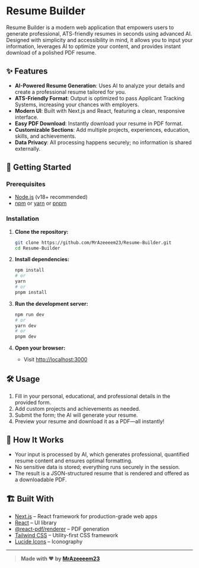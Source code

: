 # Resume Builder

Resume Builder is a modern web application that empowers users to generate professional, ATS-friendly resumes in seconds using advanced AI. Designed with simplicity and accessibility in mind, it allows you to input your information, leverages AI to optimize your content, and provides instant download of a polished PDF resume.

## ✨ Features

- **AI-Powered Resume Generation**: Uses AI to analyze your details and create a professional resume tailored for you.
- **ATS-Friendly Format**: Output is optimized to pass Applicant Tracking Systems, increasing your chances with employers.
- **Modern UI**: Built with Next.js and React, featuring a clean, responsive interface.
- **Easy PDF Download**: Instantly download your resume in PDF format.
- **Customizable Sections**: Add multiple projects, experiences, education, skills, and achievements.
- **Data Privacy**: All processing happens securely; no information is shared externally.

## 🚀 Getting Started

### Prerequisites

- [Node.js](https://nodejs.org/en/) (v18+ recommended)
- [npm](https://www.npmjs.com/) or [yarn](https://yarnpkg.com/) or [pnpm](https://pnpm.io/)

### Installation

1. **Clone the repository:**
   ```bash
   git clone https://github.com/MrAzeeeem23/Resume-Builder.git
   cd Resume-Builder
   ```

2. **Install dependencies:**
   ```bash
   npm install
   # or
   yarn
   # or
   pnpm install
   ```

3. **Run the development server:**
   ```bash
   npm run dev
   # or
   yarn dev
   # or
   pnpm dev
   ```

4. **Open your browser:**
   - Visit [http://localhost:3000](http://localhost:3000)

## 🛠️ Usage

1. Fill in your personal, educational, and professional details in the provided form.
2. Add custom projects and achievements as needed.
3. Submit the form; the AI will generate your resume.
4. Preview your resume and download it as a PDF—all instantly!

## 🧠 How It Works

- Your input is processed by AI, which generates professional, quantified resume content and ensures optimal formatting.
- No sensitive data is stored; everything runs securely in the session.
- The result is a JSON-structured resume that is rendered and offered as a downloadable PDF.

## 🏗️ Built With

- [Next.js](https://nextjs.org/) – React framework for production-grade web apps
- [React](https://react.dev/) – UI library
- [@react-pdf/renderer](https://react-pdf.org/) – PDF generation
- [Tailwind CSS](https://tailwindcss.com/) – Utility-first CSS framework
- [Lucide Icons](https://lucide.dev/) – Iconography



---

> **Made with ❤️ by [MrAzeeeem23](https://github.com/MrAzeeeem23)**
